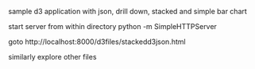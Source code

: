 sample d3 application with json, drill down, stacked and simple bar chart

start server from within directory
python -m SimpleHTTPServer

goto
http://localhost:8000/d3files/stackedd3json.html

similarly explore other files
